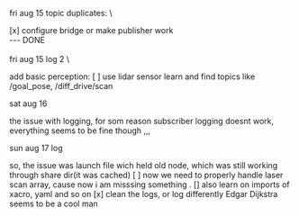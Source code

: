 fri aug 15
topic duplicates: \

[x] configure bridge or make publisher work \
--- DONE \
\
fri aug 15 log 2 \

add basic perception: [ ] use lidar sensor
    learn and find topics like /goal_pose, /diff_drive/scan

sat aug 16

the issue with logging, for som reason subscriber logging doesnt work, everything seems to be fine though ,,,

sun aug 17 log 

so, the issue was launch file wich held old node, which was still working through share dir(it was cached)
[ ] now we need to properly handle laser scan array, cause now i am misssing something .
[] also learn on imports of xacro, yaml and so on
[x] clean the logs, or log differently
Edgar Dijkstra seems to be a cool man
